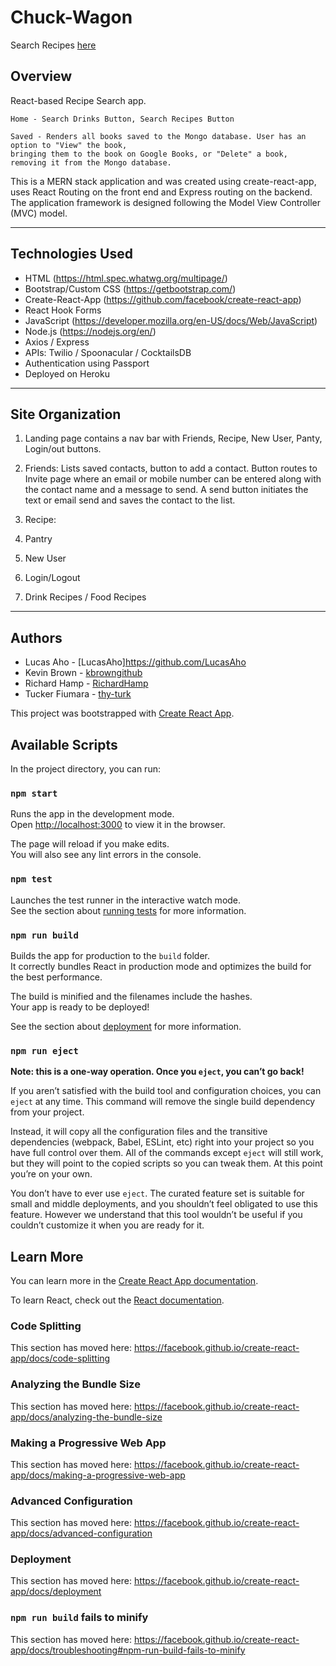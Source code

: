 # Chuck-Wagon

Search Recipes [here](https://chuck-wagon.herokuapp.com/)

## Overview
React-based Recipe Search app. 

    Home - Search Drinks Button, Search Recipes Button

    Saved - Renders all books saved to the Mongo database. User has an option to "View" the book, 
    bringing them to the book on Google Books, or "Delete" a book, removing it from the Mongo database.


This is a MERN stack application and was created using create-react-app, uses React Routing on the front
end and Express routing on the backend. The application framework is designed following the Model View
Controller (MVC) model.

---

## Technologies Used
- HTML (https://html.spec.whatwg.org/multipage/)
- Bootstrap/Custom CSS (https://getbootstrap.com/)
- Create-React-App (https://github.com/facebook/create-react-app)
- React Hook Forms
- JavaScript (https://developer.mozilla.org/en-US/docs/Web/JavaScript)
- Node.js (https://nodejs.org/en/)
- Axios / Express
- APIs: Twilio / Spoonacular / CocktailsDB
- Authentication using Passport
- Deployed on Heroku

---

## Site Organization
1. Landing page contains a nav bar with Friends, Recipe, New User, Panty, Login/out buttons.

2. Friends: Lists saved contacts, button to add a contact. Button routes to Invite page where an email or mobile number
    can be entered along with the contact name and a message to send. A send button initiates the text or email send and
    saves the contact to the list.

3. Recipe:

4. Pantry

5. New User

6. Login/Logout

7. Drink Recipes / Food Recipes

---

## Authors
- Lucas Aho - [LucasAho]https://github.com/LucasAho
- Kevin Brown - [kbrowngithub](https://github.com/kbrowngithub)
- Richard Hamp - [RichardHamp](https://github.com/RichardHamp)
- Tucker Fiumara - [thy-turk](https://github.com/thy-turk)


This project was bootstrapped with [Create React App](https://github.com/facebook/create-react-app).

## Available Scripts

In the project directory, you can run:

### `npm start`

Runs the app in the development mode.<br />
Open [http://localhost:3000](http://localhost:3000) to view it in the browser.

The page will reload if you make edits.<br />
You will also see any lint errors in the console.

### `npm test`

Launches the test runner in the interactive watch mode.<br />
See the section about [running tests](https://facebook.github.io/create-react-app/docs/running-tests) for more information.

### `npm run build`

Builds the app for production to the `build` folder.<br />
It correctly bundles React in production mode and optimizes the build for the best performance.

The build is minified and the filenames include the hashes.<br />
Your app is ready to be deployed!

See the section about [deployment](https://facebook.github.io/create-react-app/docs/deployment) for more information.

### `npm run eject`

**Note: this is a one-way operation. Once you `eject`, you can’t go back!**

If you aren’t satisfied with the build tool and configuration choices, you can `eject` at any time. This command will remove the single build dependency from your project.

Instead, it will copy all the configuration files and the transitive dependencies (webpack, Babel, ESLint, etc) right into your project so you have full control over them. All of the commands except `eject` will still work, but they will point to the copied scripts so you can tweak them. At this point you’re on your own.

You don’t have to ever use `eject`. The curated feature set is suitable for small and middle deployments, and you shouldn’t feel obligated to use this feature. However we understand that this tool wouldn’t be useful if you couldn’t customize it when you are ready for it.

## Learn More

You can learn more in the [Create React App documentation](https://facebook.github.io/create-react-app/docs/getting-started).

To learn React, check out the [React documentation](https://reactjs.org/).

### Code Splitting

This section has moved here: https://facebook.github.io/create-react-app/docs/code-splitting

### Analyzing the Bundle Size

This section has moved here: https://facebook.github.io/create-react-app/docs/analyzing-the-bundle-size

### Making a Progressive Web App

This section has moved here: https://facebook.github.io/create-react-app/docs/making-a-progressive-web-app

### Advanced Configuration

This section has moved here: https://facebook.github.io/create-react-app/docs/advanced-configuration

### Deployment

This section has moved here: https://facebook.github.io/create-react-app/docs/deployment

### `npm run build` fails to minify

This section has moved here: https://facebook.github.io/create-react-app/docs/troubleshooting#npm-run-build-fails-to-minify

